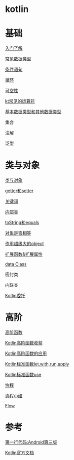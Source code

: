 # kotlin

# 基础

[入门了解](./mds/1、入门了解.md)

[常见数据类型](./mds/2、常见数据类型.md)

[条件语句](./mds/3、条件语句.md)

[循环](./mds/4、循环.md)

[可空性](./mds/14、可空性.md)

[kt常见的运算符](./mds/15、kt常见的运算符.md)

[基本数据类型和其他数据类型](./mds/17、基本数据类型和其他数据类型.md)

集合

注解

泛型

# 类与对象

[类与对象](./mds/5、类与对象.md)

[getter和setter](./mds/9、自定义%20getter%20setter.md)

[关键词](./mds/6、KeyWord.md)

[内部类](./mds/8、kt内部类.md)

[toString和equals](./mds/10、toString%20和equals.md)

[对象是否相等](./mds/11、对象是否相等.md)

[作用超级大的object](./mds/13、作用超级大的object.md)

[扩展函数&扩展属性](./mds/22、扩展函数&扩展属性.md)

[data Class](./mds/12、dataclass.md)

密封类

内联类

[Kotlin委托](./mds/Kotlin委托.md)

# 高阶

[高阶函数](./mds/18、高阶函数.md)

[Kotlin高阶函数收获](./mds/Kotlin高阶函数收获.md)

[Kotlin高阶函数的应用](./mds/Kotlin高阶函数的应用.md)

[Kotlin标准函数let,with,run,apply](./mds/Kotlin标准函数：let,with,run,apply.md)

[Kotlin标准函数use](./mds/Kotlin标准函数：use.md)



[协程](./mds/19、协程.md)

[协程小结](./mds/20、协程小结.md)

[Flow](./mds/21、Flow.md)


# 参考

[第一行代码:Android第三版](https://weread.qq.com/web/reader/73532150723f022f73516a6kecc32f3013eccbc87e4b62e)

[Kotlin官方文档](https://www.kotlincn.net/docs/reference/)



